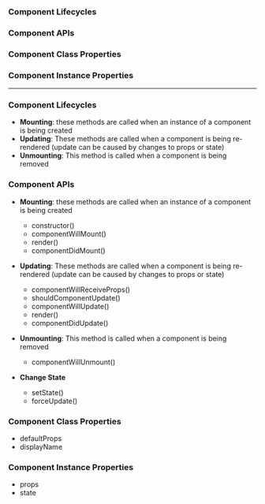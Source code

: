### Component Lifecycles
### Component APIs
### Component Class Properties
### Component Instance Properties

-----------------------------------

### Component Lifecycles
* **Mounting**: these methods are called when an instance of a component is being created
* **Updating**: These methods are called when a component is being re-rendered (update can be caused by changes to props or state)
* **Unmounting**: This method is called when a component is being removed

### Component APIs
* **Mounting**: these methods are called when an instance of a component is being created
  * constructor()
  * componentWillMount()
  * render()
  * componentDidMount()
  
* **Updating**: These methods are called when a component is being re-rendered (update can be caused by changes to props or state)
  * componentWillReceiveProps()
  * shouldComponentUpdate()
  * componentWillUpdate()
  * render()
  * componentDidUpdate()
  
* **Unmounting**: This method is called when a component is being removed
  * componentWillUnmount()
  
* **Change State**
  * setState()
  * forceUpdate()
  
### Component Class Properties
  * defaultProps
  * displayName

### Component Instance Properties
  * props
  * state
  
  
  
  
  
  
  
  
  
  
  
  
  
  
  
  
  
  
